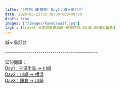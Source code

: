 ```yaml
---
title: '[神奈川衝撞旅] Day1：城ヶ島灯台'
date: 2020-06-23T05:30:00.000+08:00
draft: true
images: ["/images/kanagawa1f.jpg"]
tags : [travel-日本関東東海道-相模神奈川三浦川崎横浜鎌倉]
---
```


城ヶ島灯台 


  
\-----------------------------------------------  
  
延伸閱讀：  
[Day1：三浦半島 → 川崎](https://hidie.net/kanagawa1/)   
[Day2：川崎 → 横浜](https://hidie.net/kanagawa2/)  
[Day3：鎌倉 → 川崎](https://hidie.net/kanagawa3/)
